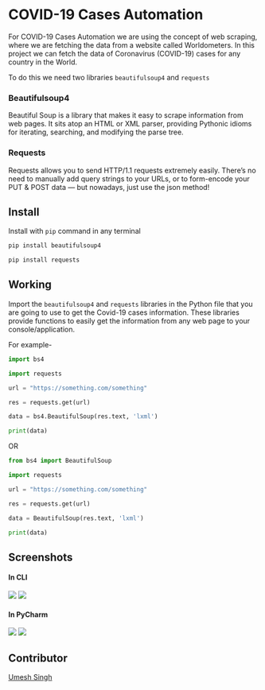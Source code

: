 # COVID-19 Cases Automation

For COVID-19 Cases Automation we are using the concept of web scraping, where we are fetching the data from a website called Worldometers. In this project we can fetch the data of Coronavirus (COVID-19) cases for any country in the World. 

To do this we need two libraries `beautifulsoup4` and `requests`

### Beautifulsoup4

Beautiful Soup is a library that makes it easy to scrape information from web pages. It sits atop an HTML or XML parser, providing Pythonic idioms for iterating, searching, and modifying the parse tree.

### Requests 

Requests allows you to send HTTP/1.1 requests extremely easily. There’s no need to manually add query strings to your URLs, or to form-encode your PUT & POST data — but nowadays, just use the json method!

## Install

Install with `pip` command in any terminal

```python
pip install beautifulsoup4

pip install requests
```

## Working

Import the `beautifulsoup4` and `requests` libraries in the Python file that you are going to use to get the Covid-19 cases information. These libraries provide functions to easily get the information from any web page to your console/application.

For example-

```python
import bs4

import requests

url = "https://something.com/something"

res = requests.get(url)

data = bs4.BeautifulSoup(res.text, 'lxml')

print(data)
```
OR
```python
from bs4 import BeautifulSoup

import requests

url = "https://something.com/something"

res = requests.get(url)

data = BeautifulSoup(res.text, 'lxml')

print(data)
```

## Screenshots

#### In CLI

<img src="https://github.com/Umesh-01/Hacking-Scripts/blob/patch-3/Python/COVID-19%20Cases%20Automation/Images/corona3.png">

<img src="https://github.com/Umesh-01/Hacking-Scripts/blob/patch-3/Python/COVID-19%20Cases%20Automation/Images/corona4.png">

#### In PyCharm

<img src="https://github.com/Umesh-01/Hacking-Scripts/blob/patch-3/Python/COVID-19%20Cases%20Automation/Images/corona1.png">

<img src="https://github.com/Umesh-01/Hacking-Scripts/blob/patch-3/Python/COVID-19%20Cases%20Automation/Images/corona2.png">

## Contributor
<a href="https://github.com/Umesh-01">Umesh Singh</a>
